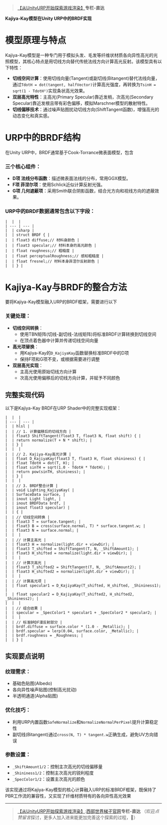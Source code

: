 > [【从UnityURP开始探索游戏渲染】](https://github.com)**专栏-直达**

**Kajiya-Kay模型在Unity URP中的BRDF实现**

# **模型原理与特点**

Kajiya-Kay模型是一种专门用于模拟头发、毛发等纤维状材质各向异性高光的光照模型，其核心特点是用切线方向替代传统法线方向计算高光反射。该模型具有以下特性：

* ‌**切线空间计算**‌：使用切线向量(Tangent)或副切线(Bitangent)替代法线向量，通过`TdotH = dot(tangent, halfVector)`计算高光强度，再转换为`TsinH = sqrt(1 - TdotH²)`实现条状高光效果。
* ‌**双层高光特性**‌：主高光(Primary Specular)靠近发梢，次高光(Secondary Specular)靠近发根且带有彩色偏移，模拟Marschner模型的散射特性。
* ‌**切线偏移技术**‌：通过噪声贴图扰动切线方向(ShiftTangent函数)，增强高光的动态变化和真实感。

# **URP中的BRDF结构**

在Unity URP中，BRDF通常基于Cook-Torrance微表面模型，包含

### 三个核心组件：

* ‌**D项 法线分布函数**‌：描述微表面法线的分布，常用GGX模型。
* ‌**F项 菲涅尔项**‌：使用Schlick近似计算反射光强。
* ‌**G项 几何遮蔽项**‌：采用Smith联合阴影函数，结合光方向和视线方向的遮蔽效果。

### URP中的BRDF数据通常包含以下字段：

```
|  |  |
| --- | --- |
|  | csharp |
|  | struct BRDF { |
|  | float3 diffuse;// 材料身颜色 |
|  | float3 specular;// 材料本身的高光颜色 |
|  | float roughness;// 粗糙度 |
|  | float perceptualRoughness;// 感知粗糙度 |
|  | float fresnel;// 材料本身菲涅尔反射颜色 |
|  | } |
```

# **Kajiya-Kay与BRDF的整合方法**

要将Kajiya-Kay模型融入URP的BRDF框架，需要进行以下

### 关键处理：

* ‌**切线空间转换**‌：
  + 使用TBN矩阵(切线-副切线-法线矩阵)将标准BRDF计算转换到切线空间
  + 在顶点着色器中计算并传递切线空间向量
* ‌**高光项替换**‌：
  + 用Kajiya-Kay的`D_KajiyaKay`函数替换标准BRDF中的D项
  + 保持F项和G项不变，或根据需要进行调整
* ‌**双层高光实现**‌：
  + 主高光使用原始切线方向计算
  + 次高光使用偏移后的切线方向计算，并赋予不同颜色

## **完整实现代码**

以下是Kajiya-Kay BRDF在URP Shader中的完整实现框架：

```
|  |  |
| --- | --- |
|  | hlsl |
|  | // 1. 计算偏移后的切线方向 |
|  | float3 ShiftTangent(float3 T, float3 N, float shift) { |
|  | return normalize(T + N * shift); |
|  | } |
|  |  |
|  | // 2. Kajiya-Kay高光计算 |
|  | float D_KajiyaKay(float3 T, float3 H, float shininess) { |
|  | float TdotH = dot(T, H); |
|  | float sinTH = sqrt(1.0 - TdotH * TdotH); |
|  | return pow(sinTH, shininess); |
|  | } |
|  |  |
|  | // 3. BRDF整合计算 |
|  | void Lighting_KajiyaKay( |
|  | SurfaceData surface, |
|  | inout Light light, |
|  | inout BRDFData brdf, |
|  | inout float3 specular) |
|  | { |
|  | // 切线空间转换 |
|  | float3 T = surface.tangent; |
|  | float3 B = cross(surface.normal, T) * surface.tangent.w; |
|  | float3 N = surface.normal; |
|  |  |
|  | // 计算主高光 |
|  | float3 H = normalize(light.dir + viewDir); |
|  | float3 T_shifted = ShiftTangent(T, N, _ShiftAmount1); |
|  | float3 H_shifted = normalize(light.dir + viewDir); |
|  |  |
|  | // 计算次高光 |
|  | float3 T_shifted2 = ShiftTangent(T, N, _ShiftAmount2); |
|  | float3 H_shifted2 = normalize(light.dir + viewDir); |
|  |  |
|  | // 计算高光项 |
|  | float specular1 = D_KajiyaKay(T_shifted, H_shifted, _Shininess1); |
|  | float specular2 = D_KajiyaKay(T_shifted2, H_shifted2, _Shininess2); |
|  |  |
|  | // 组合结果 |
|  | specular = _SpecColor1 * specular1 + _SpecColor2 * specular2; |
|  |  |
|  | // 标准BRDF漫反射部分 |
|  | brdf.diffuse = surface.color * (1.0 - _Metallic); |
|  | brdf.specular = lerp(0.04, surface.color, _Metallic); |
|  | brdf.roughness = _Roughness; |
|  | } |
```

## **实现要点说明**

### ‌**纹理需求**‌：

* 基础色贴图(Albedo)
* 各向异性噪声贴图(控制高光扰动)
* 半透明通道(Alpha贴图)

### ‌**优化技巧**‌：

* 利用URP内置函数`SafeNormalize`和`NormalizeNormalPerPixel`提升计算稳定性
* 副切线(Bitangent)通过`cross(N, T) * tangent.w`正确生成，避免UV方向错误

### ‌**参数设置**‌：

* `_ShiftAmount1/2`：控制主次高光的切线偏移量
* `_Shininess1/2`：控制主次高光的锐利程度
* `_SpecColor1/2`：设置主次高光的颜色

该实现通过将Kajiya-Kay模型的核心计算融入URP的标准BRDF框架，既保持了PBR工作流的兼容性，又实现了纤维材质特有的各向异性高光效果

---

> [【从UnityURP开始探索游戏渲染】](https://github.com):[西部世界梯子官网](https://lalami.org)**专栏-直达**
> （欢迎*点赞留言*探讨，更多人加入进来能更加完善这个探索的过程，🙏）
